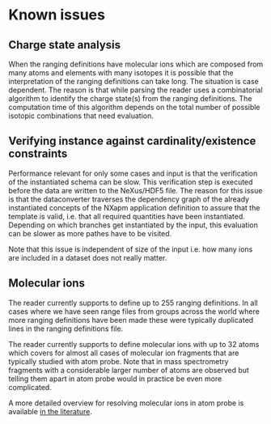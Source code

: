 # Known issues

## Charge state analysis
When the ranging definitions have molecular ions which are composed from many atoms and elements with many isotopes
it is possible that the interpretation of the ranging definitions can take long. The situation is case dependent.
The reason is that while parsing the reader uses a combinatorial algorithm to identify the charge state(s) from the
ranging definitions. The computation time of this algorithm depends on the total number of possible isotopic combinations
that need evaluation.

## Verifying instance against cardinality/existence constraints
Performance relevant for only some cases and input is that the verification of the instantiated schema can be slow.
This verification step is executed before the data are written to the NeXus/HDF5 file. The reason for this issue is that
the dataconverter traverses the dependency graph of the already instantiated concepts of the NXapm application definition
to assure that the template is valid, i.e. that all required quantities have been instantiated. Depending on which branches
get instantiated by the input, this evaluation can be slower as more pathes have to be visited.

Note that this issue is independent of size of the input i.e. how many ions are included in a dataset does not really matter.

## Molecular ions
The reader currently supports to define up to 255 ranging definitions. In all cases where we have seen range files from
groups across the world where more ranging definitions have been made these were typically duplicated lines in the
ranging definitions file.

The reader currently supports to define molecular ions with up to 32 atoms which covers for almost all cases of molecular ion
fragments that are typically studied with atom probe. Note that in mass spectrometry fragments with a considerable larger
number of atoms are observed but telling them apart in atom probe would in practice be even more complicated.

A more detailed overview for resolving molecular ions in atom probe is available [in the literature](https://doi.org/10.1016/j.patter.2020.100192).
